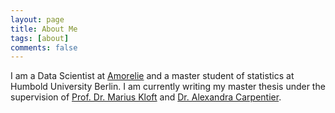 ```yaml
---
layout: page
title: About Me
tags: [about]
comments: false
---
```


I am a Data Scientist at [Amorelie](https://amorelie.com/) and a master student of statistics at Humbold University Berlin. I am currently writing my master thesis under the supervision of [Prof. Dr. Marius Kloft](https://www2.informatik.hu-berlin.de/~kloftmar/) and [Dr. Alexandra Carpentier](http://www.math.uni-potsdam.de/~carpentier/).
